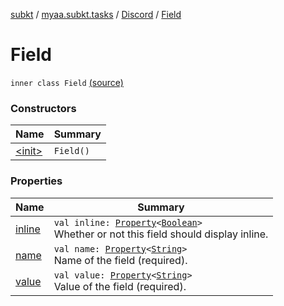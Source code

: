 [subkt](../../../index.md) / [myaa.subkt.tasks](../../index.md) / [Discord](../index.md) / [Field](./index.md)

# Field

`inner class Field` [(source)](https://github.com/Myaamori/SubKt/blob/0.1.4/src/main/kotlin/myaa/subkt/tasks/discordtask.kt#L220)

### Constructors

| Name | Summary |
|---|---|
| [&lt;init&gt;](-init-.md) | `Field()` |

### Properties

| Name | Summary |
|---|---|
| [inline](inline.md) | `val inline: `[`Property`](https://docs.gradle.org/current/javadoc/org/gradle/api/provider/Property.html)`<`[`Boolean`](https://kotlinlang.org/api/latest/jvm/stdlib/kotlin/-boolean/index.html)`>`<br>Whether or not this field should display inline. |
| [name](name.md) | `val name: `[`Property`](https://docs.gradle.org/current/javadoc/org/gradle/api/provider/Property.html)`<`[`String`](https://kotlinlang.org/api/latest/jvm/stdlib/kotlin/-string/index.html)`>`<br>Name of the field (required). |
| [value](value.md) | `val value: `[`Property`](https://docs.gradle.org/current/javadoc/org/gradle/api/provider/Property.html)`<`[`String`](https://kotlinlang.org/api/latest/jvm/stdlib/kotlin/-string/index.html)`>`<br>Value of the field (required). |
